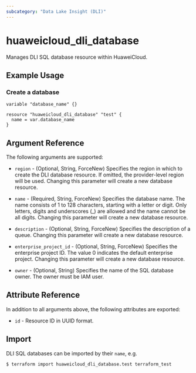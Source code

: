```yaml
---
subcategory: "Data Lake Insight (DLI)"
---
```


# huaweicloud_dli_database

Manages DLI SQL database resource within HuaweiCloud.

## Example Usage

### Create a database

```hcl
variable "database_name" {}

resource "huaweicloud_dli_database" "test" {
  name = var.database_name
}
```

## Argument Reference

The following arguments are supported:

* `region` - (Optional, String, ForceNew) Specifies the region in which to create the DLI database resource.
  If omitted, the provider-level region will be used. Changing this parameter will create a new database resource.

* `name` - (Required, String, ForceNew) Specifies the database name. The name consists of 1 to 128 characters, starting
  with a letter or digit. Only letters, digits and underscores (_) are allowed and the name cannot be all digits.
  Changing this parameter will create a new database resource.

* `description` - (Optional, String, ForceNew) Specifies the description of a queue.
  Changing this parameter will create a new database resource.

* `enterprise_project_id` - (Optional, String, ForceNew) Specifies the enterprise project ID.
  The value 0 indicates the default enterprise project. Changing this parameter will create a new database resource.

* `owner` - (Optional, String) Specifies the name of the SQL database owner.
  The owner must be IAM user.

## Attribute Reference

In addition to all arguments above, the following attributes are exported:

* `id` - Resource ID in UUID format.

## Import

DLI SQL databases can be imported by their `name`, e.g.

```
$ terraform import huaweicloud_dli_database.test terraform_test
```
